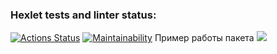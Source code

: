 ### Hexlet tests and linter status:
[![Actions Status](https://github.com/polonnnaruwa/frontend-project-46/actions/workflows/hexlet-check.yml/badge.svg)](https://github.com/polonnnaruwa/frontend-project-46/actions)
[![Maintainability](https://api.codeclimate.com/v1/badges/d984d819c13ac4c2c83a/maintainability)](https://codeclimate.com/github/polonnnaruwa/frontend-project-46/maintainability)
Пример работы пакета
<a href="https://asciinema.org/a/a6PmyR17uszkKqtaOLKJSw85x" target="_blank"><img src="https://asciinema.org/a/a6PmyR17uszkKqtaOLKJSw85x.svg" /></a>